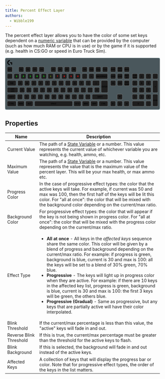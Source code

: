 ```yaml
---
title: Percent Effect Layer
authors:
  - Wibble199
---
```


The percent effect layer allows you to have the color of some set keys dependent on a [numeric variable](../../reference-expressions/numeric-expressions) that can be provided by the computer (such as how much RAM or CPU is in use) or by the game if it is supported (e.g. health in CS:GO or speed in Euro Truck Sim).

![A percent layer with current value set to the current time's milliseconds](/img/docs/layer-percent-effect.gif)

## Properties

<table>
  <thead>
    <tr>
      <th>Name</th>
      <th>Description</th>
    </tr>
  </thead>
  <tbody>
    <tr>
      <td>Current Value</td>
      <td>The path of a <a href="../advanced-topics/state-variables">State Variable</a> or a number. This value represents the current value of whichever variable you are watching, e.g. health, ammo, etc.</td>
    </tr>
    <tr>
      <td>Maximum Value</td>
      <td>The path of a <a href="../advanced-topics/state-variables">State Variable</a> or a number. This value represents the value that is the maximum value of the percent layer. This will be your max health, or max ammo etc.</td>
    </tr>
    <tr>
      <td>Progress Color</td>
      <td>In the case of progressive effect types: the color that the active keys will take. For example, if current was 50 and max was 100, then the first half of the keys will be lit this color. For "all at once": the color that will be mixed with the background color depending on the current/max ratio.</td>
    </tr>
    <tr>
      <td>Background Color</td>
      <td>For progressive effect types: the color that will appear if the key is not being shown in progress color. For "all at once": the color that will be mixed with the progress color depending on the current/max ratio.</td>
    </tr>
    <tr>
      <td>Effect Type</td>
      <td><ul>
        <li><strong>All at once</strong> - All keys in the <em>affected keys</em> sequence share the same color. This color will be given by a blend of progress and background depending on the current/max ratio. For example: if progress is green, background is blue, current is 30 and max is 100: all the keys will be set to a blend of 30% green, 70% blue.</li>
        <li><strong>Progressive</strong> - The keys will light up in progress color when they are active. For example: if there are 10 keys in the affected key list, progress is green, background is blue, current is 30 and max is 100: the first 3 keys will be green, the others blue. </li>
        <li><strong>Progressive (Gradual)</strong> - Same as progressive, but any keys that are partially active will have their color interpolated.</li>
      </ul></td>
    </tr>
    <tr>
      <td>Blink Threshold</td>
      <td>If the current/max percentage is less than this value, the "active" keys will fade in and out.</td>
    </tr>
    <tr>
      <td>Reverse Blink Threshold</td>
      <td>If this is true, the current/max percentage must be greater than the threshold for the active keys to flash.</td>
    </tr>
    <tr>
      <td>Blink Background</td>
      <td>If this is selected, the background will fade in and out instead of the active keys.</td>
    </tr>
    <tr>
      <td>Affected Keys</td>
      <td>A collection of keys that will display the progress bar or color. Note that for progressive effect types, the order of the keys in the list matters.</td>
    </tr>
  </tbody>
</table>